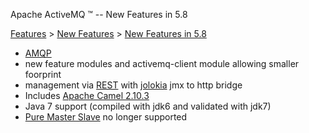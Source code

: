 Apache ActiveMQ ™ -- New Features in 5.8 

[Features](features.html) > [New Features](new-features.html) > [New Features in 5.8](new-features-in-58.html)


*   [AMQP](amqp.html)
*   new feature modules and activemq-client module allowing smaller foorprint
*   management via [REST](rest.html) with [jolokia](http://www.jolokia.org/) jmx to http bridge
*   Includes [Apache Camel 2.10.3](http://camel.apache.org/camel-2103-release.html)
*   Java 7 support (compiled with jdk6 and validated with jdk7)
*   [Pure Master Slave](pure-master-slave.html) no longer supported

